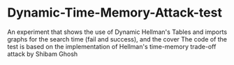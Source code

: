 # Dynamic-Time-Memory-Attack-test
An experiment that shows the use of Dynamic Hellman's Tables and imports graphs for the search time (fail and success), and the cover 
The code of the test is based on the implementation of Hellman's time-memory trade-off attack by Shibam Ghosh
